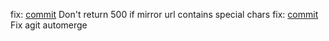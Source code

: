 fix: [commit](https://codeberg.org/forgejo/forgejo/commit/3ade4d9b2bfa6ae84a1ded932907a53060565575) Don't return 500 if mirror url contains special chars
fix: [commit](https://codeberg.org/forgejo/forgejo/commit/dda53569b1b70507469fc296881eec89606ab9c3) Fix agit automerge
